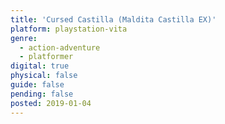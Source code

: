 ```yaml
---
title: 'Cursed Castilla (Maldita Castilla EX)'
platform: playstation-vita
genre:
  - action-adventure
  - platformer
digital: true
physical: false
guide: false
pending: false
posted: 2019-01-04
---
```


